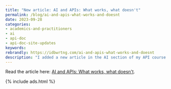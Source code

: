 ```yaml
---
title: "New article: AI and APIs: What works, what doesn't"
permalink: /blog/ai-and-apis-what-works-and-doesnt
date: 2023-09-28
categories:
- academics-and-practitioners
- ai
- api-doc
- api-doc-site-updates
keywords: 
rebrandly: https://idbwrtng.com/ai-and-apis-what-works-and-doesnt
description: "I added a new article in the AI section of my API course called <i>AI and APIs: What works, what doesn't</i>. In conversations about AI, a lot of people ask the same questions: What kind of scenarios is AI good for? What works, what doesn't? In which scenarios? This article provides an overview describing those scenarios where AI excels clear and apparent, particularly for technical writers creating documentation. I also argue for the inevitability of AI integration through an argument referred to as the obsolescence regime."
---
```


Read the article here: [AI and APIs: What works, what doesn't](/learnapidoc/docapis_ai_what_works_and_doesnt.html).

{% include ads.html %}

